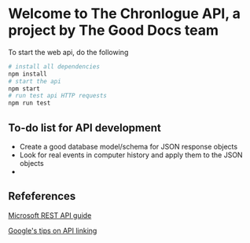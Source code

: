 # Welcome to The Chronlogue API, a project by The Good Docs team

To start the web api, do the following
```bash
# install all dependencies 
npm install
# start the api
npm start
# run test api HTTP requests
npm run test
```

## To-do list for API development
- Create a good database model/schema for JSON response objects
- Look for real events in computer history and apply them to the JSON objects
- 

## Refeferences
[Microsoft REST API guide](https://docs.microsoft.com/en-us/azure/architecture/best-practices/api-design#use-hateoas-to-enable-navigation-to-related-resources)


[Google's tips on API linking](https://cloud.google.com/blog/products/application-development/api-design-why-you-should-use-links-not-keys-to-represent-relationships-in-apis)

